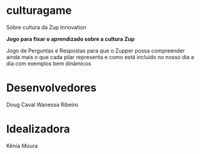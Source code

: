 # culturagame
Sobre cultura da Zup Innovation

**Jogo para fixar o aprendizado sobre a cultura Zup**

Jogo de Perguntas e Respostas para que o Zupper possa compreender ainda mais o que cada pilar representa e como está incluido no nosso dia a dia com exemplos bem dinâmicos 

# Desenvolvedores 
Doug Caval
Wanessa Ribeiro


# Idealizadora
Kênia Moura


